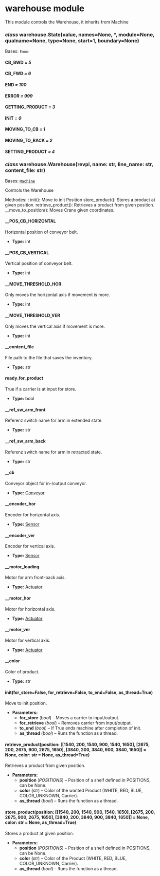 # warehouse module

This module controls the Warehouse, it inherits from Machine

### *class* warehouse.State(value, names=None, \*, module=None, qualname=None, type=None, start=1, boundary=None)

Bases: `Enum`

#### CB_BWD *= 5*

#### CB_FWD *= 6*

#### END *= 100*

#### ERROR *= 999*

#### GETTING_PRODUCT *= 3*

#### INIT *= 0*

#### MOVING_TO_CB *= 1*

#### MOVING_TO_RACK *= 2*

#### SETTING_PRODUCT *= 4*

### *class* warehouse.Warehouse(revpi, name: str, line_name: str, content_file: str)

Bases: [`Machine`](machine.md#machine.Machine)

Controls the Warehouse

Methodes:
: init(): Move to init Position
  store_product(): Stores a product at given position.
  retrieve_product(): Retrieves a product from given position.
  \_\_move_to_position(): Moves Crane given coordinates.

#### \_\_POS_CB_HORIZONTAL

Horizontal position of conveyor belt.

* **Type:**
  int

#### \_\_POS_CB_VERTICAL

Vertical position of conveyor belt.

* **Type:**
  int

#### \_\_MOVE_THRESHOLD_HOR

Only moves the horizontal axis if movement is more.

* **Type:**
  int

#### \_\_MOVE_THRESHOLD_VER

Only moves the vertical axis if movement is more.

* **Type:**
  int

#### \_\_content_file

File path to the file that saves the inventory.

* **Type:**
  str

#### ready_for_product

True if a carrier is at input for store.

* **Type:**
  bool

#### \_\_ref_sw_arm_front

Referenz switch name for arm in extended state.

* **Type:**
  str

#### \_\_ref_sw_arm_back

Referenz switch name for arm in retracted state.

* **Type:**
  str

#### \_\_cb

Conveyor object for in-/output conveyor.

* **Type:**
  [Conveyor](conveyor.md#conveyor.Conveyor)

#### \_\_encoder_hor

Encoder for horizontal axis.

* **Type:**
  [Sensor](sensor.md#sensor.Sensor)

#### \_\_encoder_ver

Encoder for vertical axis.

* **Type:**
  [Sensor](sensor.md#sensor.Sensor)

#### \_\_motor_loading

Motor for arm front-back axis.

* **Type:**
  [Actuator](actuator.md#actuator.Actuator)

#### \_\_motor_hor

Motor for horizontal axis.

* **Type:**
  [Actuator](actuator.md#actuator.Actuator)

#### \_\_motor_ver

Motor for vertical axis.

* **Type:**
  [Actuator](actuator.md#actuator.Actuator)

#### \_\_color

Color of product.

* **Type:**
  str

#### init(for_store=False, for_retrieve=False, to_end=False, as_thread=True)

Move to init position.

* **Parameters:**
  * **for_store** (*bool*) – Moves a carrier to input/output.
  * **for_retrieve** (*bool*) – Removes carrier from input/output.
  * **to_end** (*bool*) – If True ends machine after completion of init.
  * **as_thread** (*bool*) – Runs the function as a thread.

#### retrieve_product(position: [[1540, 200, 1540, 900, 1540, 1650], [2675, 200, 2675, 900, 2675, 1650], [3840, 200, 3840, 900, 3840, 1650]] = None, color: str = None, as_thread=True)

Retrieves a product from given position.

* **Parameters:**
  * **position** (*POSITIONS*) – Position of a shelf defined in POSITIONS, can be None.
  * **color** (*str*) – Color of the wanted Product (WHITE, RED, BLUE, COLOR_UNKNOWN, Carrier).
  * **as_thread** (*bool*) – Runs the function as a thread.

#### store_product(position: [[1540, 200, 1540, 900, 1540, 1650], [2675, 200, 2675, 900, 2675, 1650], [3840, 200, 3840, 900, 3840, 1650]] = None, color: str = None, as_thread=True)

Stores a product at given position.

* **Parameters:**
  * **position** (*POSITIONS*) – Position of a shelf defined in POSITIONS, can be None.
  * **color** (*str*) – Color of the Product (WHITE, RED, BLUE, COLOR_UNKNOWN, Carrier).
  * **as_thread** (*bool*) – Runs the function as a thread.
